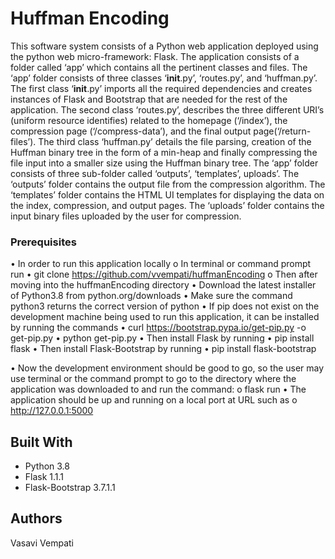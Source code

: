 # Huffman Encoding

This software system consists of a Python web application deployed using the python web micro-framework: Flask.
The application consists of a folder called ‘app’ which contains all the pertinent classes and files.
The ‘app’ folder consists of three classes  ‘__init__.py’, ‘routes.py’, and  ‘huffman.py’.
The first class ‘__init__.py’ imports all the required dependencies and creates instances of Flask and Bootstrap
that are needed for the rest of the application. The second class ‘routes.py’, describes the three different URI’s
(uniform resource identifies) related to the homepage (‘/index’), the compression page (‘/compress-data’), and the
final output page(‘/return-files’). The third class ‘huffman.py’ details the file parsing, creation of
the Huffman binary tree in the form of a min-heap and finally compressing the file input into a smaller 
size using the Huffman binary tree. The ‘app’ folder consists of three sub-folder called ‘outputs’, ‘templates’, uploads’.
The ‘outputs’ folder contains the output file from the compression algorithm. The ‘templates’ folder contains the HTML UI templates
for displaying the data on the index, compression, and output pages. The ‘uploads’ folder contains the input binary files uploaded
by the user for compression.

### Prerequisites

•	In order to run this application locally 
o	In terminal or command prompt run 
•	git clone https://github.com/vvempati/huffmanEncoding
o	Then after moving into the huffmanEncoding directory
•	Download the latest installer of Python3.8 from python.org/downloads
•	Make sure the command python3 returns the correct version of python 
•	If pip does not exist on the development machine being used to run this application, it can be installed by running the commands
•	curl https://bootstrap.pypa.io/get-pip.py -o get-pip.py
•	python get-pip.py
•	Then install Flask by running 
•	pip install flask
•	Then install Flask-Bootstrap by running 
•	pip install flask-bootstrap

•	Now the development environment should be good to go, so the user may use terminal or the command prompt to go to the directory where the application was downloaded to and run the command:
o	flask run
•	The application should be up and running on a local port at URL such as 
o	http://127.0.0.1:5000


## Built With

* Python 3.8
* Flask 1.1.1
* Flask-Bootstrap 3.7.1.1

## Authors
Vasavi Vempati
